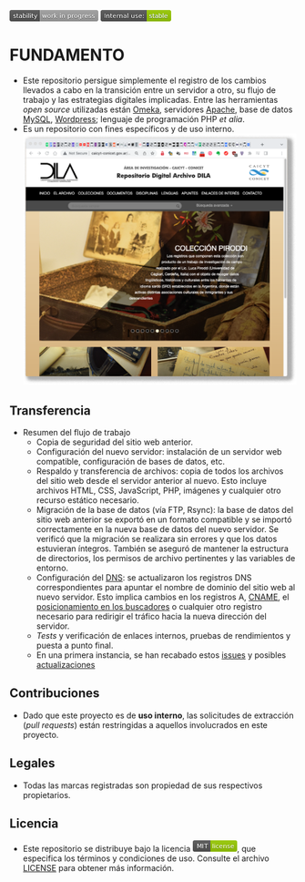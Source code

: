 ![portada](images/477405737-stability_work_in_progress.png)
![internal_use](images/3847436881-internal_use_stable.png)
# FUNDAMENTO #

* Este repositorio persigue simplemente el registro de los cambios llevados a cabo en la transición entre un servidor a otro, su flujo de trabajo y las estrategias digitales implicadas. Entre las herramientas _open source_ utilizadas están [Omeka](https://omeka.org/), servidores [Apache](https://es.wikipedia.org/wiki/Servidor_HTTP_Apache), base de datos [MySQL](https://es.wikipedia.org/wiki/MySQL), [Wordpress](https://wordpress.org/); lenguaje de programación PHP _et alia_.
* Es un repositorio con fines específicos y de uso interno.
![portada](images/portada.png)

## Transferencia ##

* Resumen del flujo de trabajo
    - Copia de seguridad del sitio web anterior.
    - Configuración del nuevo servidor: instalación de un servidor web compatible, configuración de bases de datos, etc.
    - Respaldo y transferencia de archivos: copia de todos los archivos del sitio web desde el servidor anterior al nuevo. Esto incluye archivos HTML, CSS, JavaScript, PHP, imágenes y cualquier otro recurso estático necesario.
    - Migración de la base de datos (vía FTP, Rsync): la base de datos del sitio web anterior se exportó en un formato compatible y se importó correctamente en la nueva base de datos del nuevo servidor. Se verificó que la migración se realizara sin errores y que los datos estuvieran íntegros. También se aseguró de mantener la estructura de directorios, los permisos de archivo pertinentes y las variables de entorno.
    - Configuración del [DNS](https://es.wikipedia.org/wiki/Sistema_de_nombres_de_dominio): se actualizaron los registros DNS correspondientes para apuntar el nombre de dominio del sitio web al nuevo servidor. Esto implica cambios en los registros A, [CNAME](https://es.wikipedia.org/wiki/Registro_CNAME), el [posicionamiento en los buscadores](https://es.wikipedia.org/wiki/Posicionamiento_en_buscadores) o cualquier otro registro necesario para redirigir el tráfico hacia la nueva dirección del servidor.
    - _Tests_ y verificación de enlaces internos, pruebas de rendimientos y puesta a punto final.
    - En una primera instancia, se han recabado estos [issues](Sugerencias.md) y posibles [actualizaciones](Misceláneas.md)

## Contribuciones ##

* Dado que este proyecto es de **uso interno**, las solicitudes de extracción (*pull requests*) están restringidas a aquellos involucrados en este proyecto.

## Legales ##

* Todas las marcas registradas son propiedad de sus respectivos propietarios.

## Licencia ##

* Este repositorio se distribuye bajo la licencia ![MIT](images/2049852260-MIT-license-green.png), que especifica los términos y condiciones de uso. Consulte el archivo [LICENSE](LICENSE) para obtener más información.
